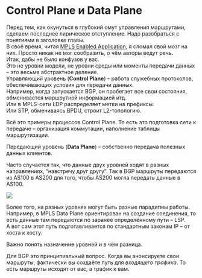 # Control Plane и Data Plane

Перед тем, как окунуться в глубокий омут управления маршрутами, сделаем последнее лирическое отступление. Надо разобраться с понятиями в заголовке главы.  
В своё время, читая [MPLS Enabled Application](http://www.amazon.com/MPLS-Enabled-Applications-Emerging-Developments-Technologies/dp/0470014539), я сломал свой мозг на них. Просто никак не мог сообразить, о чём авторы ведут речь.  
Итак, дабы не было конфузов у вас.  
Это не уровни модели, не уровни среды или моменты передачи данных – это весьма абстрактное деление.  
Управляющий уровень (**Control Plane**) – работа служебных протоколов, обеспечивающих условия для передачи данных.  
Например, когда запускается BGP, он пробегает все свои состояния, обменивается маршрутной информацией итд.  
Или в MPLS-сети LDP распределяет метки на префиксы.  
Или STP, обмениваясь BPDU, строит L2-топологию.  

Всё это примеры процессов Control Plane. То есть это подготовка сети к передаче – организация коммутации, наполнение таблицы маршрутизации.  

Передающий уровень (**Data Plane**) – собственно передача полезных данных клиентов.  

Часто случается так, что данные двух уровней ходят в разных направлениях, “навстречу друг другу”. Так в BGP маршруты передаются из AS100 в AS200 для того, чтобы AS200 могла передать данные в AS100\.  

![](http://habrastorage.org/storage2/d7c/9fb/f7d/d7c9fbf7dfcbe6bd3e11c29512f7853a.gif)  

Более того, на разных уровнях могут быть разные парадигмы работы. Например, в MPLS Data Plane ориентирован на создание соединения, то есть данные там передаются по заранее определённому пути – LSP.  
А вот сам этот путь подготавливается по стандартным законам IP – от хоста к хосту.  

Важно понять назначение уровней и в чём разница.  

Для BGP это принципиальный вопрос. Когда вы анонсируете свои маршруты, фактически вы создаёте путь для _входящего трафика_. То есть маршруты исходят от вас, а трафик к вам.  
